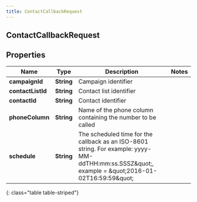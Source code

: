 ```yaml
---
title: ContactCallbackRequest
---
```

## ContactCallbackRequest


## Properties

| Name | Type | Description | Notes |
| ------------ | ------------- | ------------- | ------------- |
| **campaignId** | <!----><!---->**String**<!----> | Campaign identifier |  |
| **contactListId** | <!----><!---->**String**<!----> | Contact list identifier |  |
| **contactId** | <!----><!---->**String**<!----> | Contact identifier |  |
| **phoneColumn** | <!----><!---->**String**<!----> | Name of the phone column containing the number to be called |  |
| **schedule** | <!----><!---->**String**<!----> | The scheduled time for the callback as an ISO-8601 string. For example: yyyy-MM-ddTHH:mm:ss.SSSZ\&quot;, example = \&quot;2016-01-02T16:59:59\&quot; |  |
{: class="table table-striped"}



